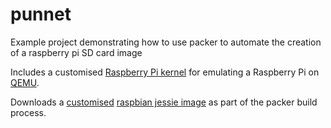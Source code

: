 # punnet

Example project demonstrating how to use packer to automate the creation of a raspberry pi SD card image

Includes a customised [Raspberry Pi kernel](https://github.com/dhruvvyas90/qemu-rpi-kernel) for emulating a Raspberry Pi on [QEMU](http://wiki.qemu.org/Main_Page).

Downloads a [customised](https://github.com/dhruvvyas90/qemu-rpi-kernel/wiki/Emulating-Jessie-image-with-4.x.xx-kernel) [raspbian jessie image](http://raspbian-qemu.s3-website-ap-southeast-2.amazonaws.com/2016-05-27-raspbian-jessie.img) as part of the packer build process.
